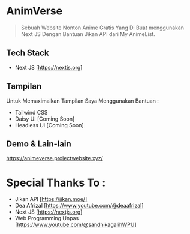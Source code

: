 # AnimVerse
>Sebuah Website Nonton Anime Gratis Yang Di Buat menggunakan Next JS
>Dengan Bantuan Jikan API dari My AnimeList.

## Tech Stack
- Next JS [https://nextjs.org]
  
## Tampilan 
Untuk Memaximalkan Tampilan Saya Menggunakan Bantuan :
- Tailwind CSS
- Daisy UI [Coming Soon]
- Headless UI [Coming Soon]

## Demo & Lain-lain
https://animeverse.projectwebsite.xyz/

# Special Thanks To :
- Jikan API [https://jikan.moe/]
- Dea Afrizal [https://www.youtube.com/@deaafrizal]
- Next JS [https://nextjs.org]
- Web Programming Unpas [https://www.youtube.com/@sandhikagalihWPU]
  


 
